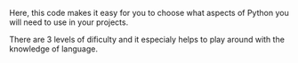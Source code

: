 Here, this code makes it easy for you to choose what aspects of Python you will need to use 
in your projects.

There are 3 levels of dificulty and it especialy helps to play around with the knowledge of language.

